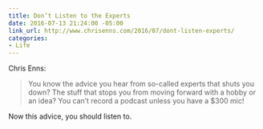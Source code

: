 ```yaml
---
title: Don’t Listen to the Experts
date: 2016-07-13 21:24:00 -05:00
link_url: http://www.chrisenns.com/2016/07/dont-listen-experts/
categories:
- Life
---
```


Chris Enns:

> You know the advice you hear from so-called experts that shuts you down? The stuff that stops you from moving forward with a hobby or an idea?  You can’t record a podcast unless you have a $300 mic!

Now this advice, you should listen to.

